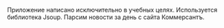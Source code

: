Приложение написано исключительно в учебных целях.
Используется библиотека Jsoup.
Парсим новости за день с сайта Коммерсантъ.
